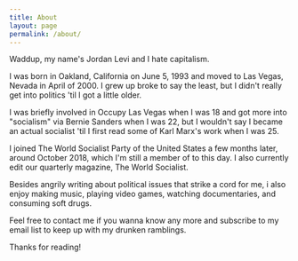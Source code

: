 ```yaml
---
title: About
layout: page
permalink: /about/
---
```

Waddup, my name's Jordan Levi and I hate capitalism.

I was born in Oakland, California on June 5, 1993 and moved to Las Vegas, Nevada in April of 2000. I grew up broke to say the least, but I didn't really get into politics 'til I got a little older.

I was briefly involved in Occupy Las Vegas when I was 18 and got more into "socialism" via Bernie Sanders when I was 22, but I wouldn't say I became an actual socialist 'til I first read some of Karl Marx's work when I was 25.

I joined The World Socialist Party of the United States a few months later, around October 2018, which I'm still a member of to this day. I also currently edit our quarterly magazine, The World Socialist.

Besides angrily writing about political issues that strike a cord for me, i also enjoy making music, playing video games, watching documentaries, and consuming soft drugs.

Feel free to contact me if you wanna know any more and subscribe to my email list to keep up with my drunken ramblings.

Thanks for reading!
